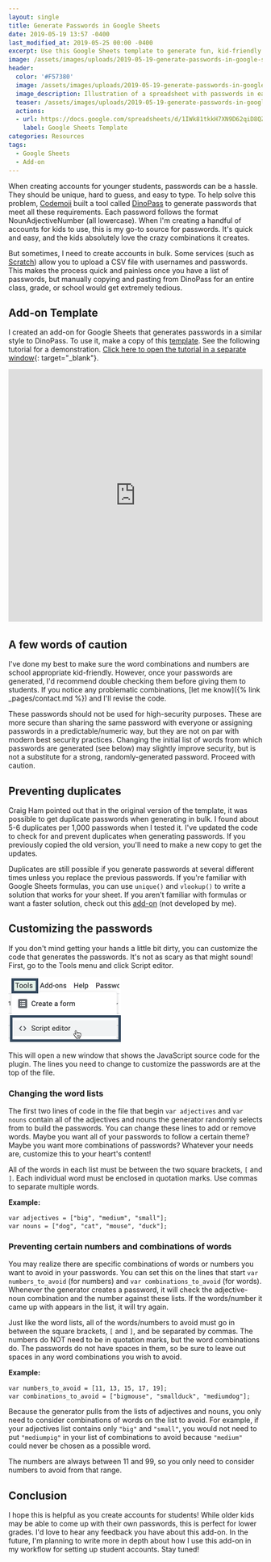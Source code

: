 ```yaml
---
layout: single
title: Generate Passwords in Google Sheets
date: 2019-05-19 13:57 -0400
last_modified_at: 2019-05-25 00:00 -0400
excerpt: Use this Google Sheets template to generate fun, kid-friendly passwords.
image: /assets/images/uploads/2019-05-19-generate-passwords-in-google-sheets.png
header:
  color: '#F57380'
  image: /assets/images/uploads/2019-05-19-generate-passwords-in-google-sheets.png
  image_description: Illustration of a spreadsheet with passwords in each cell
  teaser: /assets/images/uploads/2019-05-19-generate-passwords-in-google-sheets.png
  actions:
  - url: https://docs.google.com/spreadsheets/d/1IWk81tkkH7XN9D62qiD8QZ0tG1P6G8BGDmfCuzuXryY/copy 
    label: Google Sheets Template
categories: Resources
tags:
  - Google Sheets
  - Add-on
---
```


When creating accounts for younger students, passwords can be a hassle. They should be unique, hard to guess, and easy to type. To help solve this problem, [Codemoji](https://www.codemoji.com/) built a tool called [DinoPass](https://dinopass.com/) to generate passwords that meet all these requirements. Each password follows the format NounAdjectiveNumber (all lowercase). When I'm creating a handful of accounts for kids to use, this is my go-to source for passwords. It's quick and easy, and the kids absolutely love the crazy combinations it creates.

But sometimes, I need to create accounts in bulk. Some services (such as [Scratch](https://scratch.mit.edu/educators)) allow you to upload a CSV file with usernames and passwords. This makes the process quick and painless once you have a list of passwords, but manually copying and pasting from DinoPass for an entire class, grade, or school would get extremely tedious.

## Add-on Template

I created an add-on for Google Sheets that generates passwords in a similar style to DinoPass. To use it, make a copy of this [template](https://docs.google.com/spreadsheets/d/1IWk81tkkH7XN9D62qiD8QZ0tG1P6G8BGDmfCuzuXryY/copy). See the following tutorial for a demonstration. [Click here to open the tutorial in a separate window](http://ior.ad/6ABQ){: target="_blank"}.

<iframe src="https://www.iorad.com/player/1570698/Google-Sheets-Password-Generator-add-on?src=iframe&oembed=1"   width="100%" height="500px" style="width: 100%; height: 500px" frameborder="0" webkitallowfullscreen="webkitallowfullscreen"    mozallowfullscreen="mozallowfullscreen" allowfullscreen="allowfullscreen"></iframe>
    
## A few words of caution
I've done my best to make sure the word combinations and numbers are school appropriate kid-friendly. However, once your passwords are generated, I'd recommend double checking them before giving them to students. If you notice any problematic combinations, [let me know]({% link _pages/contact.md %}) and I'll revise the code.

These passwords should not be used for high-security purposes. These are more secure than sharing the same password with everyone or assigning passwords in a predictable/numeric way, but they are not on par with modern best security practices. Changing the initial list of words from which passwords are generated (see below) may slightly improve security, but is not a substitute for a strong, randomly-generated password. Proceed with caution. 
 
 
## Preventing duplicates

Craig Ham pointed out that in the original version of the template, it was possible to get duplicate passwords when generating in bulk. I found about 5-6 duplicates per 1,000 passwords when I tested it. I've updated the code to check for and prevent duplicates when generating passwords. If you previously copied the old version, you'll need to make a new copy to get the updates.

Duplicates are still possible if you generate passwords at several different times unless you replace the previous passwords. If you're familiar with Google Sheets formulas, you can use `unique()` and `vlookup()` to write a solution that works for your sheet. If you aren't familiar with formulas or want a faster solution, check out this [add-on](https://chrome.google.com/webstore/detail/remove-duplicates/bckmhokpcdnhhjldhhfpebhdfipmlbog?utm_source=permalink) (not developed by me). 

## Customizing the passwords

If you don't mind getting your hands a little bit dirty, you can customize the code that generates the passwords. It's not as scary as that might sound! First, go to the Tools menu and click Script editor.

![Screenshot of the tools menu in Google Sheets with a cursor hovering over the Script editor option](/assets/images/uploads/2019-05-19-generate-passwords-in-google-sheets-tools-script-editor.png)

This will open a new window that shows the JavaScript source code for the plugin. The lines you need to change to customize the passwords are at the top of the file.

### Changing the word lists

The first two lines of code in the file that begin `var adjectives` and `var nouns` contain all of the adjectives and nouns the generator randomly selects from to build the passwords. You can change these lines to add or remove words. Maybe you want all of your passwords to follow a certain theme? Maybe you want more combinations of passwords? Whatever your needs are, customize this to your heart's content!

All of the words in each list must be between the two square brackets, `[` and `]`. Each individual word must be enclosed in quotation marks. Use commas to separate multiple words.

**Example:**

    var adjectives = ["big", "medium", "small"];
    var nouns = ["dog", "cat", "mouse", "duck"];

### Preventing certain numbers and combinations of words

You may realize there are specific combinations of words or numbers you want to avoid in your passwords. You can set this on the lines that start `var numbers_to_avoid` (for numbers) and `var combinations_to_avoid` (for words). Whenever the generator creates a password, it will check the adjective-noun combination and the number against these lists. If the words/number it came up with appears in the list, it will try again.

Just like the word lists, all of the words/numbers to avoid must go in between the square brackets, `[` and `]`, and be separated by commas. The numbers do NOT need to be in quotation marks, but the word combinations do. The passwords do not have spaces in them, so be sure to leave out spaces in any word combinations you wish to avoid.

**Example:**

    var numbers_to_avoid = [11, 13, 15, 17, 19];
    var combinations_to_avoid = ["bigmouse", "smallduck", "mediumdog"];

Because the generator pulls from the lists of adjectives and nouns, you only need to consider combinations of words on the list to avoid. For example, if your adjectives list contains only `"big"` and `"small"`, you would not need to put `"mediumpig"` in your list of combinations to avoid because `"medium"` could never be chosen as a possible word.

The numbers are always between 11 and 99, so you only need to consider numbers to avoid from that range.

## Conclusion

I hope this is helpful as you create accounts for students! While older kids may be able to come up with their own passwords, this is perfect for lower grades. I'd love to hear any feedback you have about this add-on. In the future, I'm planning to write more in depth about how I use this add-on in my workflow for setting up student accounts. Stay tuned!